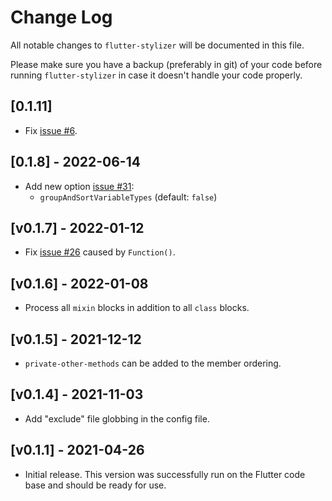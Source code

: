 # Change Log

All notable changes to `flutter-stylizer` will be documented in
this file.

Please make sure you have a backup (preferably in git) of your code before running
`flutter-stylizer` in case it doesn't handle your code properly.

## [0.1.11]

- Fix [issue #6](https://github.com/gmlewis/go-flutter-stylizer/issues/6).

## [0.1.8] - 2022-06-14

- Add new option [issue #31](https://github.com/gmlewis/flutter-stylizer/issues/31):
  - `groupAndSortVariableTypes` (default: `false`)

## [v0.1.7] - 2022-01-12

- Fix [issue #26](https://github.com/gmlewis/flutter-stylizer/issues/26) caused by `Function()`.

## [v0.1.6] - 2022-01-08

- Process all `mixin` blocks in addition to all `class` blocks.

## [v0.1.5] - 2021-12-12

- `private-other-methods` can be added to the member ordering.

## [v0.1.4] - 2021-11-03

- Add "exclude" file globbing in the config file.

## [v0.1.1] - 2021-04-26

- Initial release. This version was successfully run on the Flutter code base
  and should be ready for use.

